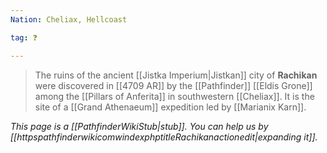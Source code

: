 ```yaml
---
Nation: Cheliax, Hellcoast

tag: ❓

---
```


> The ruins of the ancient [[Jistka Imperium|Jistkan]] city of **Rachikan** were discovered in [[4709 AR]] by the [[Pathfinder]] [[Eldis Grone]] among the [[Pillars of Anferita]] in southwestern [[Cheliax]].
> It is the site of a [[Grand Athenaeum]] expedition led by [[Marianix Karn]].



*This page is a [[PathfinderWikiStub|stub]]. You can help us by [[httpspathfinderwikicomwindexphptitleRachikanactionedit|expanding it]].*








